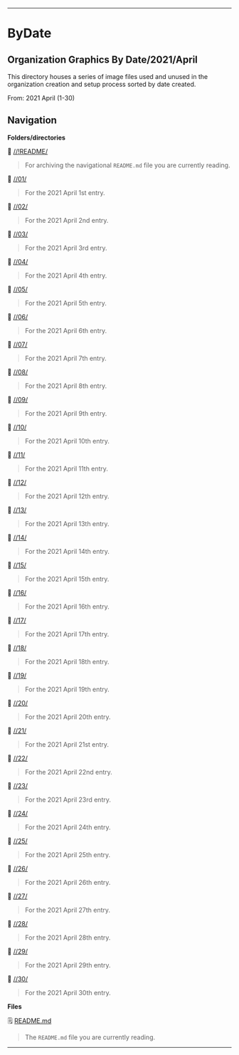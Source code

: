 
***

# ByDate

## Organization Graphics By Date/2021/April

This directory houses a series of image files used and unused in the organization creation and setup process sorted by date created.

From: 2021 April (1-30)

## Navigation

**Folders/directories**

📁 [//!README/](/OrganizationGraphics/!README/)

> For archiving the navigational `README.md` file you are currently reading.

📁 [//01/](/OrganizationGraphics/ByDate/2021/April/01/)

> For the 2021 April 1st entry.

📁 [//02/](/OrganizationGraphics/ByDate/2021/April/02/)

> For the 2021 April 2nd entry.

📁 [//03/](/OrganizationGraphics/ByDate/2021/April/03/)

> For the 2021 April 3rd entry.

📁 [//04/](/OrganizationGraphics/ByDate/2021/April/04/)

> For the 2021 April 4th entry.

📁 [//05/](/OrganizationGraphics/ByDate/2021/April/05/)

> For the 2021 April 5th entry.

📁 [//06/](/OrganizationGraphics/ByDate/2021/April/06/)

> For the 2021 April 6th entry.

📁 [//07/](/OrganizationGraphics/ByDate/2021/April/07/)

> For the 2021 April 7th entry.

📁 [//08/](/OrganizationGraphics/ByDate/2021/April/08/)

> For the 2021 April 8th entry.

📁 [//09/](/OrganizationGraphics/ByDate/2021/April/09/)

> For the 2021 April 9th entry.

📁 [//10/](/OrganizationGraphics/ByDate/2021/April/10/)

> For the 2021 April 10th entry.

📁 [//11/](/OrganizationGraphics/ByDate/2021/April/11/)

> For the 2021 April 11th entry.

📁 [//12/](/OrganizationGraphics/ByDate/2021/April/12/)

> For the 2021 April 12th entry.

📁 [//13/](/OrganizationGraphics/ByDate/2021/April/13/)

> For the 2021 April 13th entry.

📁 [//14/](/OrganizationGraphics/ByDate/2021/April/14/)

> For the 2021 April 14th entry.

📁 [//15/](/OrganizationGraphics/ByDate/2021/April/15/)

> For the 2021 April 15th entry.

📁 [//16/](/OrganizationGraphics/ByDate/2021/April/16/)

> For the 2021 April 16th entry.

📁 [//17/](/OrganizationGraphics/ByDate/2021/April/17/)

> For the 2021 April 17th entry.

📁 [//18/](/OrganizationGraphics/ByDate/2021/April/18/)

> For the 2021 April 18th entry.

📁 [//19/](/OrganizationGraphics/ByDate/2021/April/19/)

> For the 2021 April 19th entry.

📁 [//20/](/OrganizationGraphics/ByDate/2021/April/20/)

> For the 2021 April 20th entry.

📁 [//21/](/OrganizationGraphics/ByDate/2021/April/21/)

> For the 2021 April 21st entry.

📁 [//22/](/OrganizationGraphics/ByDate/2021/April/22/)

> For the 2021 April 22nd entry.

📁 [//23/](/OrganizationGraphics/ByDate/2021/April/23/)

> For the 2021 April 23rd entry.

📁 [//24/](/OrganizationGraphics/ByDate/2021/April/24/)

> For the 2021 April 24th entry.

📁 [//25/](/OrganizationGraphics/ByDate/2021/April/25/)

> For the 2021 April 25th entry.

📁 [//26/](/OrganizationGraphics/ByDate/2021/April/26/)

> For the 2021 April 26th entry.

📁 [//27/](/OrganizationGraphics/ByDate/2021/April/27/)

> For the 2021 April 27th entry.

📁 [//28/](/OrganizationGraphics/ByDate/2021/April/28/)

> For the 2021 April 28th entry.

📁 [//29/](/OrganizationGraphics/ByDate/2021/April/29/)

> For the 2021 April 29th entry.

📁 [//30/](/OrganizationGraphics/ByDate/2021/April/30/)

> For the 2021 April 30th entry.

**Files**

🗒️ [README.md](/OrganizationGraphics/ByDate/2021/April/README.md)

> The `README.md` file you are currently reading.

***


